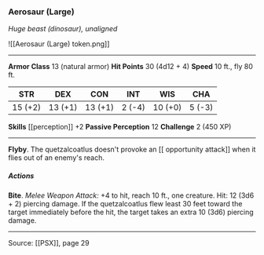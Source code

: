 ### Aerosaur (Large)
_Huge beast (dinosaur), unaligned_

![[Aerosaur (Large) token.png]]




---

**Armor Class** 13 (natural armor)
**Hit Points** 30 (4d12 + 4)
**Speed** 10 ft., fly 80 ft.

| STR     | DEX     | CON     | INT     | WIS     | CHA     |
|---------|---------|---------|---------|---------|---------|
| 15 (+2) | 13 (+1) | 13 (+1) | 2 (-4) | 10 (+0) | 5 (-3) |

**Skills** [[perception]] +2
**Passive Perception** 12
**Challenge** 2 (450 XP)

---

**Flyby**. The quetzalcoatlus doesn't provoke an [[ opportunity attack]] when it flies out of an enemy's reach.

##### Actions
**Bite**. _Melee Weapon Attack:_ +4 to hit, reach 10 ft., one creature. Hit: 12 (3d6 + 2) piercing damage. If the quetzalcoatlus flew least 30 feet toward the target immediately before the hit, the target takes an extra 10 (3d6) piercing damage.


---

Source: [[PSX]], page 29